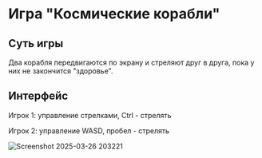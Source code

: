 # Игра "Космические корабли"

## Суть игры
Два корабля передвигаются по экрану и стреляют друг в друга, пока у них не закончится "здоровье".


## Интерфейс
Игрок 1: управление стрелками, Ctrl - стрелять

Игрок 2: управление WASD, пробел - стрелять

![Screenshot 2025-03-26 203221](https://github.com/user-attachments/assets/6a315f1d-92d8-47e3-ac46-7b0a7cd3b9fd)


